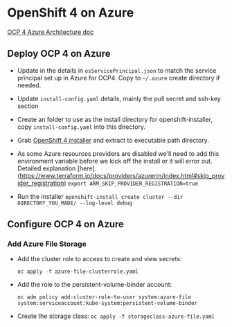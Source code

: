 # OpenShift 4 on Azure

[OCP 4 Azure Architecture doc](openshit4-azure-architecture.md)


## Deploy OCP 4 on Azure

* Update  in the details in `osServicePrincipal.json` to match the service principal set up in Azure for OCP4. Copy to `~/.azure` create directory if needed.

* Update `install-config.yaml` details, mainly the pull secret and ssh-key section

* Create an folder to use as the install directory for openshift-installer, copy `install-config.yaml` into this directory.

* Grab [OpenShift 4 installer](https://mirror.openshift.com/pub/openshift-v4/clients/ocp/latest/) and extract to executable path directory.

* As some Azure resources providers are disabled we'll need to add this environment variable before we kick off the install or it will error out. Detailed explanation [here].(https://www.terraform.io/docs/providers/azurerm/index.html#skip_provider_registration)
`export ARM_SKIP_PROVIDER_REGISTRATION=true`

* Run the installer `openshift-install create cluster --dir DIRECTORY_YOU_MADE/ --log-level debug`


## Configure OCP 4 on Azure

### Add Azure File Storage

* Add the cluster role to access to create and view secrets:

    `oc apply -f azure-file-clusterrole.yaml`

* Add the role to the persistent-volume-binder account:

    `oc adm policy add-cluster-role-to-user system:azure-file system:serviceaccount:kube-system:persistent-volume-binder`

* Create the storage class:
    `oc apply -f storageclass-azure-file.yaml`
